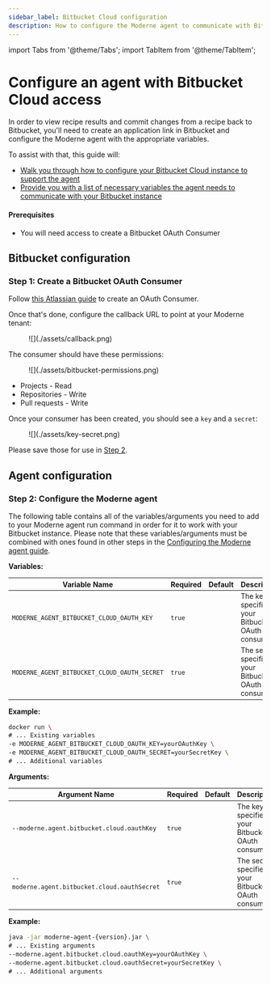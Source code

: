 ```yaml
---
sidebar_label: Bitbucket Cloud configuration
description: How to configure the Moderne agent to communicate with Bitbucket Cloud.
---
```


import Tabs from '@theme/Tabs';
import TabItem from '@theme/TabItem';

# Configure an agent with Bitbucket Cloud access

In order to view recipe results and commit changes from a recipe back to Bitbucket, you'll need to create an application link in Bitbucket and configure the Moderne agent with the appropriate variables.

To assist with that, this guide will:

* [Walk you through how to configure your Bitbucket Cloud instance to support the agent](#step-1-create-a-bitbucket-oauth-consumer)
* [Provide you with a list of necessary variables the agent needs to communicate with your Bitbucket instance](#step-2-configure-the-moderne-agent)

#### Prerequisites

* You will need access to create a Bitbucket OAuth Consumer

## Bitbucket configuration

### Step 1: Create a Bitbucket OAuth Consumer

Follow [this Atlassian guide](https://support.atlassian.com/bitbucket-cloud/docs/use-oauth-on-bitbucket-cloud/) to create an OAuth Consumer.

Once that's done, configure the callback URL to point at your Moderne tenant:

<figure>
  ![](./assets/callback.png)
  <figcaption></figcaption>
</figure>

The consumer should have these permissions:

<figure>
  ![](./assets/bitbucket-permissions.png)
  <figcaption></figcaption>
</figure>

* Projects - Read
* Repositories - Write
* Pull requests - Write

Once your consumer has been created, you should see a `key` and a `secret`:

<figure>
  ![](./assets/key-secret.png)
  <figcaption></figcaption>
</figure>

Please save those for use in [Step 2](#step-2-configure-the-moderne-agent).

## Agent configuration

### Step 2: Configure the Moderne agent

The following table contains all of the variables/arguments you need to add to your Moderne agent run command in order for it to work with your Bitbucket instance. Please note that these variables/arguments must be combined with ones found in other steps in the [Configuring the Moderne agent guide](./agent-config.md).

<Tabs>
<TabItem value="oci-container" label="OCI Container">

**Variables:**

| Variable Name                                 | Required | Default | Description                                            |
|-----------------------------------------------|----------|---------|--------------------------------------------------------|
| `MODERNE_AGENT_BITBUCKET_CLOUD_OAUTH_KEY`     | `true`   |         | The key specified in your Bitbucket OAuth consumer.    |
| `MODERNE_AGENT_BITBUCKET_CLOUD_OAUTH_SECRET`  | `true`   |         | The secret specified in your Bitbucket OAuth consumer. |

**Example:**

```bash
docker run \
# ... Existing variables
-e MODERNE_AGENT_BITBUCKET_CLOUD_OAUTH_KEY=yourOAuthKey \
-e MODERNE_AGENT_BITBUCKET_CLOUD_OAUTH_SECRET=yourSecretKey \
# ... Additional variables
```
</TabItem>

<TabItem value="executable-jar" label="Executable JAR">

**Arguments:**

| Argument Name                                 | Required | Default | Description                                            |
|-----------------------------------------------|----------|---------|--------------------------------------------------------|
| `--moderne.agent.bitbucket.cloud.oauthKey`    | `true`   |         | The key specified in your Bitbucket OAuth consumer.    |
| `--moderne.agent.bitbucket.cloud.oauthSecret` | `true`   |         | The secret specified in your Bitbucket OAuth consumer. |

**Example:**

```bash
java -jar moderne-agent-{version}.jar \
# ... Existing arguments
--moderne.agent.bitbucket.cloud.oauthKey=yourOAuthKey \
--moderne.agent.bitbucket.cloud.oauthSecret=yourSecretKey \
# ... Additional arguments
```
</TabItem>
</Tabs>
